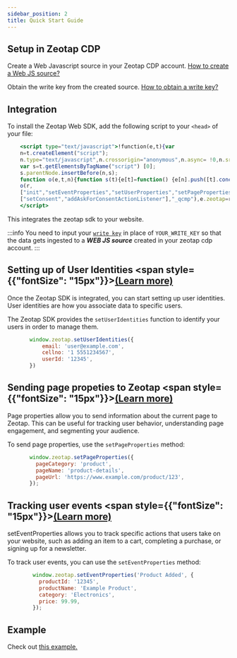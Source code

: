 ```yaml
---
sidebar_position: 2
title: Quick Start Guide
---
```


## Setup in Zeotap CDP

Create a Web Javascript source in your Zeotap CDP account. [How to create a Web JS source?](https://docs.zeotap.com/articles/#!integrate-customer/creating-web-js-source-2676490558)

Obtain the write key from the created source. [How to obtain a write key?](./Configurations/writeKey)

## Integration

To install the Zeotap Web SDK, add the following script to your `<head>` of your file:

```jsx
    <script type="text/javascript">!function(e,t){var 
    n=t.createElement("script");
    n.type="text/javascript",n.crossorigin="anonymous",n.async= !0,n.src="<SRC>",n.onload=function(){};
    var s=t.getElementsByTagName("script") [0];
    s.parentNode.insertBefore(n,s);
    function o(e,t,n){function s(t){e[t]=function() {e[n].push([t].concat(Array.prototype.slice.call(arguments,0)))}}for(var o=0;o<t.length;o++)s(t[o])}var r=e.zeotap||{_q:[],_qcmp:[]};
    o(r, 
    ["init","setEventProperties","setUserProperties","setPageProperties","setMetaProperties ","setUserIdentities","unsetUserIdentities","setZI"],"_q"),o(r, 
    ["setConsent","addAskForConsentActionListener"],"_qcmp"),e.zeotap=r}(window,document); </script><script type="text/javascript">window.zeotap.init("YOUR_WRITE_KEY");
    </script>
```

This integrates the zeotap sdk to your website.

:::info
You need to input your [```write key```](./Configurations/writeKey) in place of ```YOUR_WRITE_KEY``` so that the data gets ingested to a ***WEB JS source*** created in your zeotap cdp account.
:::

## Setting up of User Identities <span style={{"fontSize": "15px"}}>[(Learn more)](./APIReference/setUserIdentities)</span>

Once the Zeotap SDK is integrated, you can start setting up user identities. User identities are how you associate data to specific users.

The Zeotap SDK provides the `setUserIdentities` function to identify your users in order to manage them.

 ```jsx
        window.zeotap.setUserIdentities({
            email: 'user@example.com',
            cellno: '1 5551234567',
            userId: '12345',
        })
```

## Sending page propeties to Zeotap <span style={{"fontSize": "15px"}}>[(Learn more)](./APIReference/setPageProperties)</span>

Page properties allow you to send information about the current page to Zeotap. This can be useful for tracking user behavior, understanding page engagement, and segmenting your audience.

To send page properties, use the `setPageProperties` method:

 ```jsx
        window.zeotap.setPageProperties({
          pageCategory: 'product',
          pageName: 'product-details',
          pageUrl: 'https://www.example.com/product/123',
        });
```


## Tracking user events <span style={{"fontSize": "15px"}}>[(Learn more)](./APIReference/setEventProperties)</span>

setEventProperties allows you to track specific actions that users take on your website, such as adding an item to a cart, completing a purchase, or signing up for a newsletter.

To track user events, you can use the `setEventProperties` method:

```jsx
        window.zeotap.setEventProperties('Product Added', {
          productId: '12345',
          productName: 'Example Product',
          category: 'Electronics',
          price: 99.99,
        });
```

## Example
Check out <a href="https://github.com/rishabh-zeo/zeotap-web-sdk-docs/tree/master/my-docs/static/examples" target="_blank">this example.</a> 